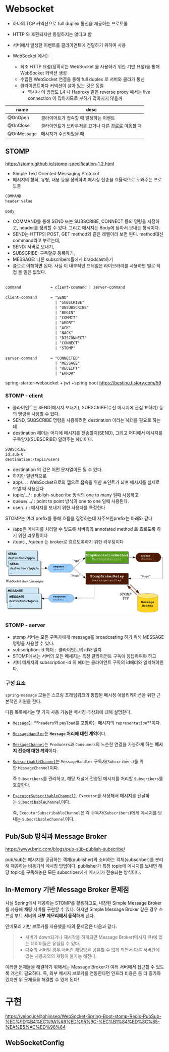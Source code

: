 

# Websocket
-   하나의 TCP 커넥션으로 full duplex 통신을 제공하는 프로토콜
-   HTTP 와 호환되지만 동일하지는 않다고 함

-   서버에서 발생한 이벤트를 클라이언트에 전달하기 위하여 사용

-   WebSocket 에서는
    -   최초 HTTP 요청(정확히는 WebSocket 을 사용하기 위한 기반 요청)을 통해 WebSocket 커넥션 생성
    -   수립된 WebSocket 연결을 통해 full duplex 로 서버와 클라가 통신
    -   클라이언트마다 커넥션이 살아 있는 것은 동일
        -   역시나 이 방법도 L4 나 Haproxy 같은 reverse proxy 에서는 live connection 이 많아지므로 부하가 많아지지 않을까



| name       | desc                                                 |
| ---------- | ---------------------------------------------------- |
| @OnOpen    | 클라이어트가 접속할 때 발생하는 이벤트               |
| @OnClose   | 클라이언트가 브라우저를 끄거나 다른 경로로 이동할 때 |
| @OnMessage | 메시지가 수신되었을 때                               |




## STOMP
https://stomp.github.io/stomp-specification-1.2.html
- Simple Text Oriented Messaging Protocol
- 메시지의 형식, 유형, 내용 등을 정의하여 메시징 전송을 효율적으로 도와주는 프로토콜

```
COMMAND
header:value

Body
```
- COMMAND를 통해 SEND 또는 SUBSCRIBE, CONNECT 등의 명령을 지정하고, header를 정의할 수 있다. 그리고 메시지는 Body에 담아서 보내는 형식이다.
- SEND는 HTTP의 POST, GET method와 같은 레벨이라 보면 된다. method대신 command라고 부르는데, 
- SEND: 서버로 보내기, 
- SUBSCRIBE: 구독할곳 등록하기, 
- MESSAGE: 다른 subscribers들에게 braodcast하기 
- 쯤으로 이해하면 된다. 사실 이 내부적인 프레임은 라이브러리를 사용하면 별로 직접 볼 일은 없었다.


```

command             = client-command | server-command

client-command      = "SEND"
                      | "SUBSCRIBE"
                      | "UNSUBSCRIBE"
                      | "BEGIN"
                      | "COMMIT"
                      | "ABORT"
                      | "ACK"
                      | "NACK"
                      | "DISCONNECT"
                      | "CONNECT"
                      | "STOMP"

server-command      = "CONNECTED"
                      | "MESSAGE"
                      | "RECEIPT"
                      | "ERROR"
```


spring-starter-websocket + jwt +spring boot
https://bestinu.tistory.com/59

### STOMP - client
- 클라이언트는 SEND(메시지 보내기), SUBSCRIBE(수신 메시지에 관심 표하기) 등의 명령을 사용할 수 있다.
- SEND, SUBSCRIBE 명령을 사용하려면 destination 이라는 헤더를 필요로 하는데 
- destination 헤더는 어디에 메시지를 전송할지(SEND), 그리고 어디에서 메시지를 구독할지(SUBSCRIBE) 알려주는 헤더이다.

```
SUBSCRIBE
id:sub-0
destination:/topic/users
```
- destination 의 값은 어떤 문자열이든 될 수 있다.
- 하지만 일반적으로 
- app/... : WebSocket으로의 앱으로 접속을 위한 포인트가 되며 메시지를 실제로 보낼 때 사용된다
- topic/.../ : publish-subscribe 방식의 one to many 일때 사용하고
- queue/.../ : point to point 방식의 one to one 일때 사용된다.
- user/../ : 메시지를 보내기 위한 사용자를 특정한다

STOMP는 여러 prefix를 통해 흐름을 결정하는데 자주쓰인prefix는 아래와 같다
-   /app은 메세지를 처리할 수 있도록 서버측의 annotated method 로 흐르도록 하기 위한 라우팅이다
-   /topic , /queue 는 broker로 흐르도록하기 위한 라우팅이다

![](/image/message-flow-broker-relay.png)


### STOMP - server

- stomp 서버는 모든 구독자에게 message를 broadcasting 하기 위해 MESSAGE 명령을 사용할 수 있다.
- subscription-id 헤더 :  클라이언트의 id와 일치
- STOMP에서는 서버의 모든 메세지는 특정 클라이언트 구독에 응답하여야 하고 
- 서버 메세지의 subscription-id 의 헤더는 클라이언트 구독의 id헤더와 일치해야한다.


### 구성 요소

`spring-message` 모듈은 스프링 프레임워크의 통합된 메시징 애플리케이션을 위한 근본적인 지원을 한다.

다음 목록에서는 몇 가지 사용 가능한 메시징 추상화에 대해 설명한다.

-   [`Message`](https://docs.spring.io/spring-framework/docs/5.2.8.RELEASE/javadoc-api/org/springframework/messaging/Message.html)는 **`headers`와 `payload`를 포함하는 메시지의 `representation`**이다.
    
-   [`MessageHandler`](https://docs.spring.io/spring-framework/docs/5.2.8.RELEASE/javadoc-api/org/springframework/messaging/MessageHandler.html)는 **`Message` 처리에 대한 계약**이다.
    
-   [`MessageChannel`](https://docs.spring.io/spring-framework/docs/5.2.8.RELEASE/javadoc-api/org/springframework/messaging/MessageChannel.html)는 `Producers`과 `Consumers`의 느슨한 연결을 가능하게 하는 **메시지 전송에 대한 계약**이다.
    
-   [`SubscribableChannel`](https://docs.spring.io/spring-framework/docs/5.2.8.RELEASE/javadoc-api/org/springframework/messaging/SubscribableChannel.html)는 `MessageHandler` 구독자(`Subscribers`)를 위한 `MessageChannel`이다.
    
    즉 `Subscribers`를 관리하고, 해당 채널에 전송된 메시지를 처리할 `Subscribers`를 호출한다.
    
-   [`ExecutorSubscribableChannel`](https://docs.spring.io/spring-framework/docs/5.2.8.RELEASE/javadoc-api/org/springframework/messaging/support/ExecutorSubscribableChannel.html)는 `Executor`를 사용해서 메시지를 전달하는 `SubscribableChannel`이다.
    
    즉, `ExecutorSubscribableChannel`은 각 구독자(`Subscribers`)에게 메시지를 보내는 `SubscribableChannel`이다.



## Pub/Sub 방식과 Message Broker
https://www.bmc.com/blogs/pub-sub-publish-subscribe/


pub/sub는 메시지를 공급하는 객체(publisher)와 소비하는 객체(subscriber)를 분리해 제공하는 비동기식 메시징 방법이다. publisher가 특정 topic에 메시지를 보내면 해당 topic을 구독해놓은 모든 subscriber에게 메시지가 전송되는 방식이다.



## In-Memory 기반 Message Broker 문제점

사실 Spring에서 제공하는 STOMP를 활용하고도, 내장된 Simple Message Broker를 사용해 채팅 서버를 구현할 수 있다. 하지만 Simple Message Broker 같은 경우 스프링 부트 서버의 **내부 메모리에서 동작**하게 된다.

인메모리 기반 브로커를 사용했을 때의 문제점은 다음과 같다.

> -   서버가 down되거나 재시작을 하게되면 Message Broker(메시지 큐)에 있는 데이터들은 유실될 수 있다.  
> -   다수의 서버일 경우 서버간 채팅방을 공유할 수 없게 되면서 다른 서버간에 있는 사용자와의 채팅이 불가능 해진다.

이러한 문제들을 해결하기 위해서는 Message Broker가 여러 서버에서 접근할 수 있도록 개선이 필요하다. 즉, 외부 메시지 브로커를 연동한다면 인프라 비용은 좀 더 증가하겠지만 위 문제들을 해결할 수 있게 된다!










# 구현
https://velog.io/@ohjinseo/WebSocket-Spring-Boot-stomp-Redis-PubSub-%EC%9D%B4%EC%9A%A9%ED%95%9C-%EC%B1%84%ED%8C%85-%EA%B5%AC%ED%98%84
## WebSocketConfig
